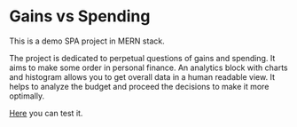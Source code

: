 # Gains vs Spending

This is a demo SPA project in MERN stack.

The project is dedicated to perpetual questions of gains and spending. It aims to make some order in personal finance. An analytics block with charts and histogram allows you to get overall data in a human readable view. It helps to analyze the budget and proceed the decisions to make it more optimally.

[Here](http://5.53.124.22/gains-vs-spending) you can test it.
